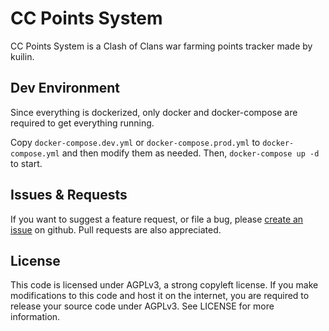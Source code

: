 # CC Points System

CC Points System is a Clash of Clans war farming points tracker made by kuilin.

## Dev Environment

Since everything is dockerized, only docker and docker-compose are required to get everything running.

Copy `docker-compose.dev.yml` or `docker-compose.prod.yml` to `docker-compose.yml` and then modify them as needed. Then, `docker-compose up -d` to start.

## Issues & Requests

If you want to suggest a feature request, or file a bug, please [create an issue](https://github.com/likuilin/ccpoints/issues/new) on github. Pull requests are also appreciated.

## License

This code is licensed under AGPLv3, a strong copyleft license. If you make modifications to this code and host it on the internet, you are required to release your source code under AGPLv3. See LICENSE for more information.
